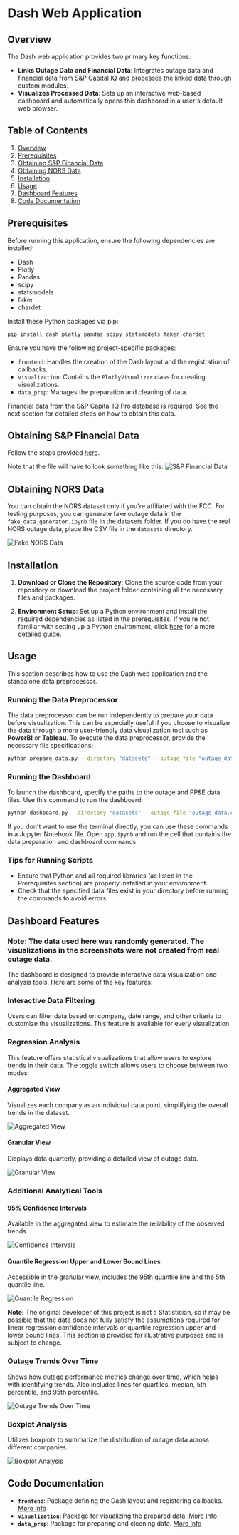 # Dash Web Application

## Overview

The Dash web application provides two primary key functions:
- **Links Outage Data and Financial Data**: Integrates outage data and financial data from S&P Capital IQ and processes the linked data through custom modules.
- **Visualizes Processed Data**: Sets up an interactive web-based dashboard and automatically opens this dashboard in a user's default web browser.

## Table of Contents

1. [Overview](#overview)
2. [Prerequisites](#prerequisites)
3. [Obtaining S&P Financial Data](#obtaining-sp-financial-data)
4. [Obtaining NORS Data](#obtaining-nors-data)
5. [Installation](#installation)
6. [Usage](#usage)
7. [Dashboard Features](#dashboard-features)
8. [Code Documentation](#code-documentation)

## Prerequisites

Before running this application, ensure the following dependencies are installed:

- Dash
- Plotly
- Pandas
- scipy
- statsmodels
- faker
- chardet

Install these Python packages via pip:

```bash
pip install dash plotly pandas scipy statsmodels faker chardet
```

Ensure you have the following project-specific packages:

- `frontend`: Handles the creation of the Dash layout and the registration of callbacks.
- `visualization`: Contains the `PlotlyVisualizer` class for creating visualizations.
- `data_prep`: Manages the preparation and cleaning of data.

Financial data from the S&P Capital IQ Pro database is required. See the next section for detailed steps on how to obtain this data.

## Obtaining S&P Financial Data

Follow the steps provided [here](docs/S&P.md).

Note that the file will have to look something like this:
![S&P Financial Data](images/S&P.png)

## Obtaining NORS Data

You can obtain the NORS dataset only if you're affiliated with the FCC. For testing purposes, you can generate fake outage data in the `fake_data_generator.ipynb` file in the datasets folder. If you do have the real NORS outage data, place the CSV file in the `datasets` directory.

![Fake NORS Data](images/fake_nors.png)

## Installation

1. **Download or Clone the Repository**:
   Clone the source code from your repository or download the project folder containing all the necessary files and packages.

2. **Environment Setup**:
   Set up a Python environment and install the required dependencies as listed in the prerequisites. If you're not familiar with setting up a Python environment, click [here](docs/environment.md) for a more detailed guide.

## Usage

This section describes how to use the Dash web application and the standalone data preprocessor.

### Running the Data Preprocessor

The data preprocessor can be run independently to prepare your data before visualization. This can be especially useful if you choose to visualize the data through a more user-friendly data visualization tool such as **PowerBI** or **Tableau**. To execute the data preprocessor, provide the necessary file specifications:

```bash
python prepare_data.py --directory "datasets" --outage_file "outage_data.csv" --ppe_file "ppe.xlsx"
```

### Running the Dashboard

To launch the dashboard, specify the paths to the outage and PP&E data files. Use this command to run the dashboard:

```bash
python dashboard.py --directory "datasets" --outage_file "outage_data.csv" --ppe_file "ppe.xlsx"
```

If you don't want to use the terminal directly, you can use these commands in a Jupyter Notebook file. Open `app.ipynb` and run the cell that contains the data preparation and dashboard commands.

### Tips for Running Scripts

- Ensure that Python and all required libraries (as listed in the Prerequisites section) are properly installed in your environment.
- Check that the specified data files exist in your directory before running the commands to avoid errors.

## Dashboard Features

### Note: The data used here was randomly generated. The visualizations in the screenshots were not created from real outage data.

The dashboard is designed to provide interactive data visualization and analysis tools. Here are some of the key features:

### Interactive Data Filtering
Users can filter data based on company, date range, and other criteria to customize the visualizations. This feature is available for every visualization.

### Regression Analysis
This feature offers statistical visualizations that allow users to explore trends in their data. The toggle switch allows users to choose between two modes:

#### Aggregated View
Visualizes each company as an individual data point, simplifying the overall trends in the dataset.

![Aggregated View](images/aggregated.png)

#### Granular View
Displays data quarterly, providing a detailed view of outage data.

![Granular View](images/granular.png)

### Additional Analytical Tools

#### 95% Confidence Intervals
Available in the aggregated view to estimate the reliability of the observed trends.

![Confidence Intervals](images/confidence.png)

#### Quantile Regression Upper and Lower Bound Lines
Accessible in the granular view, includes the 95th quantile line and the 5th quantile line.

![Quantile Regression](images/quantile.png)

**Note:** The original developer of this project is not a Statistician, so it may be possible that the data does not fully satisfy the assumptions required for linear regression confidence intervals or quantile regression upper and lower bound lines. This section is provided for illustrative purposes and is subject to change.

### Outage Trends Over Time

Shows how outage performance metrics change over time, which helps with identifying trends. Also includes lines for quartiles, median, 5th percentile, and 95th percentile.

![Outage Trends Over Time](images/time.png)

### Boxplot Analysis

Utilizes boxplots to summarize the distribution of outage data across different companies.

![Boxplot Analysis](images/boxplots.png)

## Code Documentation

- **`frontend`**: Package defining the Dash layout and registering callbacks. [More Info](frontend/README.md)
- **`visualization`**: Package for visualizing the prepared data. [More Info](visualization/README.md)
- **`data_prep`**: Package for preparing and cleaning data. [More Info](data_prep/README.md)
